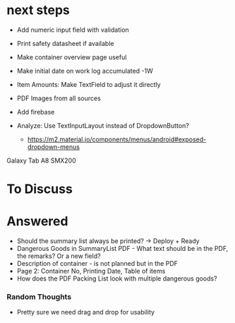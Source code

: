 # next steps
* Add numeric input field with validation

* Print safety datasheet if available

* Make container overview page useful

* Make initial date on work log accumulated -1W

* Item Amounts: Make TextField to adjust it directly

* PDF Images from all sources

* Add firebase

* Analyze: Use TextInputLayout instead of DropdownButton?
  * https://m2.material.io/components/menus/android#exposed-dropdown-menus

Galaxy Tab A8 SMX200

# To Discuss

# Answered
* Should the summary list always be printed? -> Deploy + Ready
* Dangerous Goods in SummaryList PDF - What text should be in the PDF, the remarks? Or a new field?
* Description of container - is not planned but in the PDF
* Page 2: Container No, Printing Date, Table of items
* How does the PDF Packing List look with multiple dangerous goods?


### Random Thoughts
* Pretty sure we need drag and drop for usability